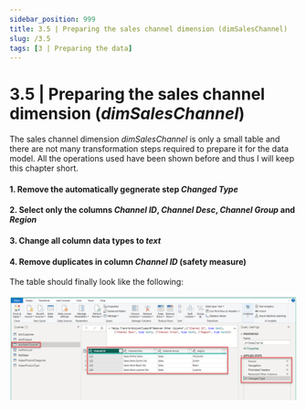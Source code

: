 ```yaml
---
sidebar_position: 999
title: 3.5 | Preparing the sales channel dimension (dimSalesChannel)
slug: /3.5
tags: [3 | Preparing the data]
---
```


# 3.5 | Preparing the sales channel dimension (*dimSalesChannel*)

The sales channel dimension *dimSalesChannel* is only a small table and there are not many transformation steps required to prepare it for the data model. All the operations used have been shown before and thus I will keep this chapter short.

#### 1. Remove the automatically gegnerate step *Changed Type*

#### 2. Select only the columns *Channel ID*, *Channel Desc*, *Channel Group* and *Region*

#### 3. Change all column data types to *text*

#### 4. Remove duplicates in column *Channel ID* (safety measure)

The table should finally look like the following:

![03-33](/img/img_book_03-33.png)

